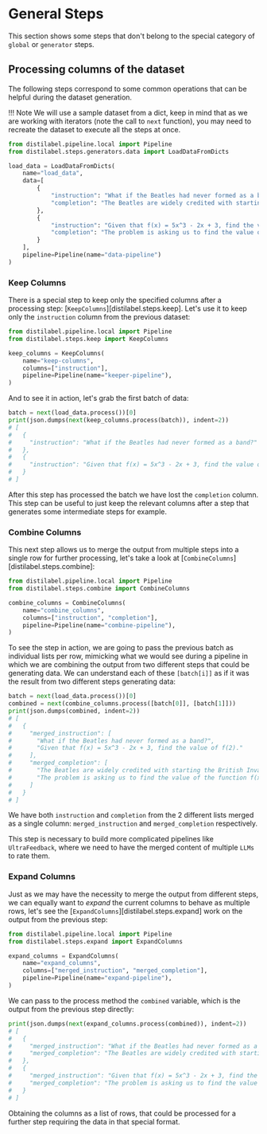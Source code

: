 # General Steps

This section shows some steps that don't belong to the special category of `global` or `generator` steps.

## Processing columns of the dataset

The following steps correspond to some common operations that can be helpful during the dataset generation.

!!! Note
    We will use a sample dataset from a dict, keep in mind that as we are working with iterators (note the call to `next` function), you may need to recreate the dataset
    to execute all the steps at once.

```python
from distilabel.pipeline.local import Pipeline
from distilabel.steps.generators.data import LoadDataFromDicts

load_data = LoadDataFromDicts(
    name="load_data",
    data=[
        {
            "instruction": "What if the Beatles had never formed as a band?",
            "completion": "The Beatles are widely credited with starting the British Invasion, a wave of rock and roll bands from the United Kingdom that became popular in America in the 1960s. If the Beatles had never formed, this musical movement may have never happened, and the world may have been exposed to a different kind of music. So, without the Beatles\u2019 fame and success, other bands wouldn\u2019t have been able to break into the American music scene and create a wider range of sounds. We could have ended up with a less interesting mix of songs playing on the radio."
        },
        {
            "instruction": "Given that f(x) = 5x^3 - 2x + 3, find the value of f(2).",
            "completion": "The problem is asking us to find the value of the function f(x) = 5x^3 - 2x + 3 at the point x = 2. \n\nStep 1: Substitute x with 2 in the function\nWe replace every x in the function with 2. This gives us:\nf(2) = 5(2)^3 - 2(2) + 3\n\nStep 2: Simplify the expression\nNext, we simplify the expression by performing the operations in order from left to right.\n\nFirst, calculate the cube of 2, which is 8. Substitute this back into the expression:\nf(2) = 5(8) - 4 + 3\n\nThen, multiply 5 by 8 which gives us 40:\nf(2) = 40 - 4 + 3\n\nFinally, subtract 4 from 40 which gives us 36, and then add 3 to that:\nf(2) = 36 + 3\n\nStep 3: Final calculation\nNow, add 36 and 3 together:\nf(2) = 39\n\nSo, the value of the function f(x) = 5x^3 - 2x + 3 at the point x = 2 is 39."
        }
    ],
    pipeline=Pipeline(name="data-pipeline")
)
```

### Keep Columns

There is a special step to keep only the specified columns after a processing step: [`KeepColumns`][distilabel.steps.keep]. Let's use it to keep only the `instruction` column from the previous dataset:

```python
from distilabel.pipeline.local import Pipeline
from distilabel.steps.keep import KeepColumns

keep_columns = KeepColumns(
    name="keep-columns",
    columns=["instruction"],
    pipeline=Pipeline(name="keeper-pipeline"),
)
```

And to see it in action, let's grab the first batch of data:

```python
batch = next(load_data.process())[0]
print(json.dumps(next(keep_columns.process(batch)), indent=2))
# [
#   {
#     "instruction": "What if the Beatles had never formed as a band?"
#   },
#   {
#     "instruction": "Given that f(x) = 5x^3 - 2x + 3, find the value of f(2)."
#   }
# ]
```

After this step has processed the batch we have lost the `completion` column. This step can be useful to just keep the relevant columns after a step that generates some intermediate steps for example.

### Combine Columns

This next step allows us to merge the output from multiple steps into a single row for further processing, let's take a look at [`CombineColumns`][distilabel.steps.combine]:

```python
from distilabel.pipeline.local import Pipeline
from distilabel.steps.combine import CombineColumns

combine_columns = CombineColumns(
    name="combine_columns",
    columns=["instruction", "completion"],
    pipeline=Pipeline(name="combine-pipeline"),
)
```

To see the step in action, we are going to pass the previous batch as individual lists per row, mimicking what we would see during a pipeline in which we are combining the output from two different steps that could be generating data. We can understand each of these `[batch[i]]` as if it was the result from two different steps generating data:

```python
batch = next(load_data.process())[0]
combined = next(combine_columns.process([batch[0]], [batch[1]]))
print(json.dumps(combined, indent=2))
# [
#   {
#     "merged_instruction": [
#       "What if the Beatles had never formed as a band?",
#       "Given that f(x) = 5x^3 - 2x + 3, find the value of f(2)."
#     ],
#     "merged_completion": [
#       "The Beatles are widely credited with starting the British Invasion, a wave of rock and roll bands from the United Kingdom that became popular in America in the 1960s. If the Beatles had never formed, this musical movement may have never happened, and the world may have been exposed to a different kind of music. So, without the Beatles\u2019 fame and success, other bands wouldn\u2019t have been able to break into the American music scene and create a wider range of sounds. We could have ended up with a less interesting mix of songs playing on the radio.",
#       "The problem is asking us to find the value of the function f(x) = 5x^3 - 2x + 3 at the point x = 2. \n\nStep 1: Substitute x with 2 in the function\nWe replace every x in the function with 2. This gives us:\nf(2) = 5(2)^3 - 2(2) + 3\n\nStep 2: Simplify the expression\nNext, we simplify the expression by performing the operations in order from left to right.\n\nFirst, calculate the cube of 2, which is 8. Substitute this back into the expression:\nf(2) = 5(8) - 4 + 3\n\nThen, multiply 5 by 8 which gives us 40:\nf(2) = 40 - 4 + 3\n\nFinally, subtract 4 from 40 which gives us 36, and then add 3 to that:\nf(2) = 36 + 3\n\nStep 3: Final calculation\nNow, add 36 and 3 together:\nf(2) = 39\n\nSo, the value of the function f(x) = 5x^3 - 2x + 3 at the point x = 2 is 39."
#     ]
#   }
# ]
```

We have both `instruction` and `completion` from the 2 different lists merged as a single column: `merged_instruction` and `merged_completion` respectively.

This step is necessary to build more complicated pipelines like `UltraFeedback`, where we need to have the merged content of multiple `LLMs` to rate them.

### Expand Columns

Just as we may have the necessity to merge the output from different steps, we can equally want to *expand* the current columns to behave as multiple rows, let's see the [`ExpandColumns`][distilabel.steps.expand] work on the output from the previous step:

```python
from distilabel.pipeline.local import Pipeline
from distilabel.steps.expand import ExpandColumns

expand_columns = ExpandColumns(
    name="expand_columns",
    columns=["merged_instruction", "merged_completion"],
    pipeline=Pipeline(name="expand-pipeline"),
)
```

We can pass to the process method the `combined` variable, which is the output from the previous step directly:

```python
print(json.dumps(next(expand_columns.process(combined)), indent=2))
# [
#   {
#     "merged_instruction": "What if the Beatles had never formed as a band?",
#     "merged_completion": "The Beatles are widely credited with starting the British Invasion, a wave of rock and roll bands from the United Kingdom that became popular in America in the 1960s. If the Beatles had never formed, this musical movement may have never happened, and the world may have been exposed to a different kind of music. So, without the Beatles\u2019 fame and success, other bands wouldn\u2019t have been able to break into the American music scene and create a wider range of sounds. We could have ended up with a less interesting mix of songs playing on the radio."
#   },
#   {
#     "merged_instruction": "Given that f(x) = 5x^3 - 2x + 3, find the value of f(2).",
#     "merged_completion": "The problem is asking us to find the value of the function f(x) = 5x^3 - 2x + 3 at the point x = 2. \n\nStep 1: Substitute x with 2 in the function\nWe replace every x in the function with 2. This gives us:\nf(2) = 5(2)^3 - 2(2) + 3\n\nStep 2: Simplify the expression\nNext, we simplify the expression by performing the operations in order from left to right.\n\nFirst, calculate the cube of 2, which is 8. Substitute this back into the expression:\nf(2) = 5(8) - 4 + 3\n\nThen, multiply 5 by 8 which gives us 40:\nf(2) = 40 - 4 + 3\n\nFinally, subtract 4 from 40 which gives us 36, and then add 3 to that:\nf(2) = 36 + 3\n\nStep 3: Final calculation\nNow, add 36 and 3 together:\nf(2) = 39\n\nSo, the value of the function f(x) = 5x^3 - 2x + 3 at the point x = 2 is 39."
#   }
# ]
```

Obtaining the columns as a list of rows, that could be processed for a further step requiring the data in that special format.
